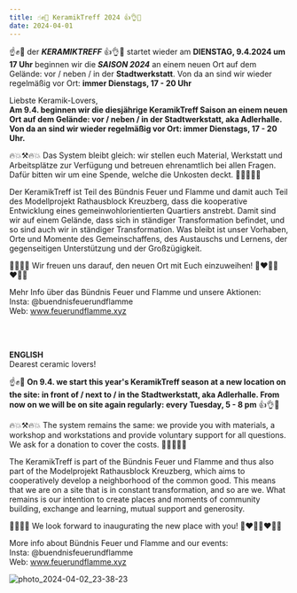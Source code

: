 ```yaml
---
title: ☝️✊💪 KeramikTreff 2024 👍👌🤙
date: 2024-04-01
---
```


☝️✊💪 der ***KERAMIKTREFF*** 👍👌🤙 startet wieder am **DIENSTAG, 9.4.2024 um 17 Uhr** beginnen wir die ***SAISON 2024*** an einem neuen Ort auf dem Gelände: vor / neben / in der **Stadtwerkstatt**.
Von da an sind wir wieder regelmäßig vor Ort: **immer Dienstags, 17 - 20 Uhr**

Liebste Keramik-Lovers,
<br>
**Am 9.4. beginnen wir die diesjährige KeramikTreff Saison an einem neuen Ort auf dem Gelände: vor / neben / in der Stadtwerkstatt, aka Adlerhalle.
Von da an sind wir wieder regelmäßig vor Ort: immer Dienstags, 17 - 20 Uhr.**

🔥💥⚒️🔥💥 
Das System bleibt gleich: wir stellen euch Material, Werkstatt und Arbeitsplätze zur Verfügung und betreuen ehrenamtlich bei allen Fragen. Dafür bitten wir um eine Spende, welche die Unkosten deckt. 
🌿🌱💸🌱🌿

Der KeramikTreff ist Teil des Bündnis Feuer und Flamme und damit auch Teil des Modellprojekt Rathausblock Kreuzberg, dass die kooperative Entwicklung eines gemeinwohlorientierten Quartiers anstrebt. Damit sind wir auf einem Gelände, dass sich in ständiger Transformation befindet, und so sind auch wir in ständiger Transformation.
Was bleibt ist unser Vorhaben, Orte und Momente des Gemeinschaffens, des Austauschs und Lernens, der gegenseitigen Unterstützung und der Großzügigkeit.

🍿🍰🍬🥠
Wir freuen uns darauf, den neuen Ort mit Euch einzuweihen!
💖❤️‍🔥🔥❤️‍🔥💖

Mehr Info über das Bündnis Feuer und Flamme und unsere Aktionen:<br>
Insta: @buendnisfeuerundflamme <br>
Web: www.feuerundflamme.xyz

<br>
<br>

**ENGLISH**
<br>
Dearest ceramic lovers!

☝️✊💪 **On 9.4. we start this year's KeramikTreff season at a new location on the site: in front of / next to / in the Stadtwerkstatt, aka Adlerhalle.
From now on we will be on site again regularly: every Tuesday, 5 - 8 pm** 👍👌🤙

🔥💥⚒️🔥💥 
The system remains the same: we provide you with materials, a workshop and workstations and provide voluntary support for all questions. We ask for a donation to cover the costs. 
🌿🌱💸🌱🌿

The KeramikTreff is part of the Bündnis Feuer und Flamme and thus also part of the Modelprojekt Rathausblock Kreuzberg, which aims to cooperatively develop a neighborhood of the common good. This means that we are on a site that is in constant transformation, and so are we.
What remains is our intention to create places and moments of community building, exchange and learning, mutual support and generosity.

🍿🍰🍬🥠
We look forward to inaugurating the new place with you!
💖❤️‍🔥🔥❤️‍🔥💖

More info about Bündnis Feuer und Flamme and our events:<br>
Insta: @buendnisfeuerundflamme <br>
Web: www.feuerundflamme.xyz


![photo_2024-04-02_23-38-23](https://github.com/brennovich/feuerundflamme.xyz/assets/115560099/22162624-8416-4255-bef9-b2b1e8449273)





